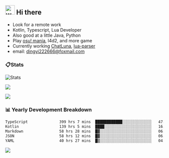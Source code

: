 ## <img alt="wave" src="https://raw.githubusercontent.com/MartinHeinz/MartinHeinz/master/wave.gif" width="30px"> Hi there

- Look for a remote work
- Kotlin, Typescript, Lua Developer
- Also good at a little Java, Python
- Play [osu! mania](https://osu.ppy.sh/users/29808669), l4d2, and more game
- Currently working [ChatLuna](https://github.com/ChatLunaLab), [lua-parser](https://github.com/dingyi222666/lua-parser)
- email: [dingyi222666@foxmail.com](mailto:dingyi222666@foxmail.com)

### 📋Stats

![Stats](https://github-readme-stats.vercel.app/api?username=dingyi222666&show_icons=true&icon_color=47A69E&title_color=47A69E&count_private=true)    

![](https://api.githubtrends.io/user/svg/dingyi222666/langs?time_range=one_year&include_private=True&loc_metric=changed&theme=classic)

![](http://github-profile-summary-cards.vercel.app/api/cards/productive-time?username=dingyi222666&theme=nord_dark&utcOffset=8)

### 📊 Yearly Development Breakdown

<!--START_SECTION:waka-->

```txt
TypeScript              399 hrs 7 mins  ████████████░░░░░░░░░░░░░   47.55 %
Kotlin                  139 hrs 5 mins  ████░░░░░░░░░░░░░░░░░░░░░   16.57 %
Markdown                58 hrs 28 mins  █▓░░░░░░░░░░░░░░░░░░░░░░░   06.97 %
JSON                    58 hrs 12 mins  █▓░░░░░░░░░░░░░░░░░░░░░░░   06.94 %
YAML                    40 hrs 27 mins  █▒░░░░░░░░░░░░░░░░░░░░░░░   04.82 %
```
<!--END_SECTION:waka-->

![](https://komarev.com/ghpvc/?username=dingyi222666)
